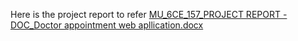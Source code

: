 Here is the project report to refer
[MU_6CE_157_PROJECT REPORT - DOC_Doctor appointment web apllication.docx](https://github.com/Vaibhav234k/doctor-appointment-app/files/15125877/MU_6CE_157_PROJECT.REPORT.-.DOC_Doctor.appointment.web.apllication.docx)
